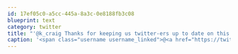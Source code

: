 ```yaml
---
id: 17ef05c0-a5cc-445a-8a3c-0e8188fb3c08
blueprint: text
category: twitter
title: "'@k_craig Thanks for keeping us twitter-ers up to date on this!"
caption: '<span class="username username_linked">@<a href="https://twitter.com/k_craig" title="Kevin Craig">k_craig</a></span> Thanks for keeping us twitter-ers up to date on this!'
---
```

